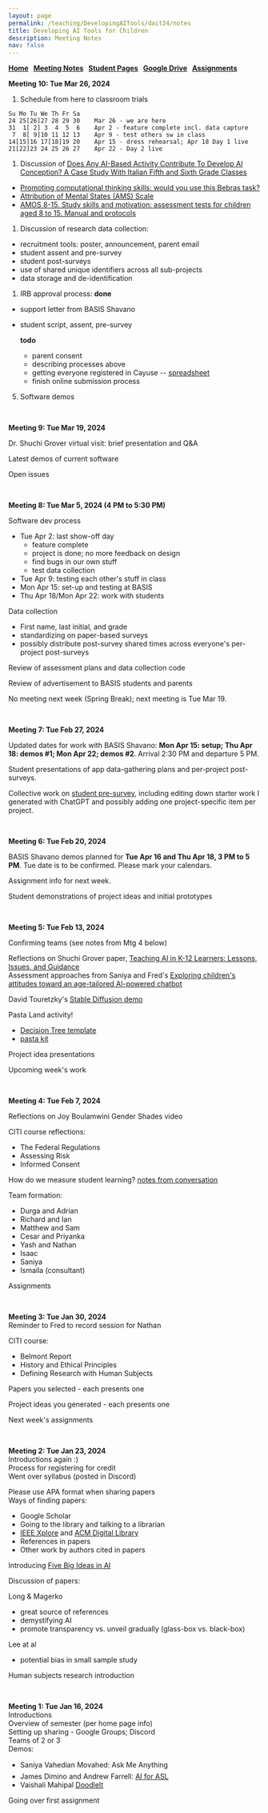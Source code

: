 ```yaml
---
layout: page
permalink: /teaching/DevelopingAITools/dait24/notes
title: Developing AI Tools for Children
description: Meeting Notes
nav: false
---
```


**[Home](/teaching/DevelopingAITools) &nbsp; [Meeting Notes](/teaching/DevelopingAITools/dait24/notes) &nbsp; [Student Pages](/teaching/DevelopingAITools/dait24/student) &nbsp; [Google Drive](https://drive.google.com/drive/folders/1mO3MYmMt-b0SZc763X4If9lzzgykz1Pp) &nbsp; [Assignments](/teaching/DevelopingAITools/dait24/assignments)**

**Meeting 10: Tue Mar 26, 2024**

1. Schedule from here to classroom trials
```
Su Mo Tu We Th Fr Sa
24 25[26]27 28 29 30    Mar 26 - we are here
31  1[ 2] 3  4  5  6    Apr 2 - feature complete incl. data capture
 7  8[ 9]10 11 12 13    Apr 9 - test others sw in class
14[15]16 17[18]19 20    Apr 15 - dress rehearsal; Apr 18 Day 1 live
21[22]23 24 25 26 27    Apr 22 - Day 2 live
```
1. Discussion of [Does Any AI-Based Activity Contribute To Develop AI
Conception?  A Case Study With Italian Fifth and Sixth Grade
Classes](https://drive.google.com/file/d/1uQ6KWG4bkosfJDQl7R8U3xZy7LNOa21o/view)
* [Promoting computational thinking skills: would you use this Bebras task?](https://aladdin.di.unimi.it/materiali/pubb/2017_issep.pdf)
* [Attribution of Mental States (AMS) Scale](https://www.frontiersin.org/journals/psychology/articles/10.3389/fpsyg.2020.02011/full#S10)
* [AMOS 8-15. Study skills and motivation: assessment tests for children aged 8 to 15. Manual and protocols](https://books-google-com.translate.goog/books/about/AMOS_8_15_Abilit%C3%A0_e_motivazione_allo_st.html?id=VjyIgevx3y4C&_x_tr_sl=it&_x_tr_tl=en&_x_tr_hl=en&_x_tr_pto=sc)

1. Discussion of research data collection:
* recruitment tools: poster, announcement, parent email
* student assent and pre-survey
* student post-surveys
* use of shared unique identifiers across all sub-projects
* data storage and de-identification

1. IRB approval process:
    **done**
* support letter from BASIS Shavano
* student script, assent, pre-survey

    **todo**

    * parent consent
    * describing processes above
    * getting everyone registered in Cayuse -- [spreadsheet](https://utsacloud-my.sharepoint.com/:x:/g/personal/fred_martin_utsa_edu/EdcVPbNS51lJhOB7_Ro806IBrWMOPlHP_H_NzSpcpPzdvQ?e=sqR20H)
    * finish online submission process

5. Software demos




&nbsp;


**Meeting 9: Tue Mar 19, 2024**

Dr. Shuchi Grover virtual visit: brief presentation and Q&A

Latest demos of current software

Open issues

&nbsp;


**Meeting 8: Tue Mar 5, 2024 (4 PM to 5:30 PM)**

Software dev process
* Tue Apr 2: last show-off day
    * feature complete
    * project is done; no more feedback on design
    * find bugs in our own stuff
    * test data collection
* Tue Apr 9: testing each other's stuff in class
* Mon Apr 15: set-up and testing at BASIS
* Thu Apr 18/Mon Apr 22: work with students

Data collection
* First name, last initial, and grade
* standardizing on paper-based surveys
* possibly distribute post-survey shared times across everyone's per-project post-surveys

Review of assessment plans and data collection code

Review of advertisement to BASIS students and parents

No meeting next week (Spring Break); next meeting is Tue Mar 19.

&nbsp;

**Meeting 7: Tue Feb 27, 2024**

Updated dates for work with BASIS Shavano: **Mon Apr 15: setup; Thu Apr 18: demos #1; Mon Apr 22; demos #2**. Arrival 2:30 PM and departure 5 PM.

Student presentations of app data-gathering plans and per-project post-surveys.

Collective work on [student pre-survey](https://docs.google.com/document/d/1KEhPaA01u-_kS4LQQuuIkwnatW6bK1cCt-5aLE3TPQU), including editing down starter work I generated with ChatGPT and possibly adding one project-specific item per project.

&nbsp;

**Meeting 6: Tue Feb 20, 2024**

BASIS Shavano demos planned for **Tue Apr 16 and Thu Apr 18, 3 PM to 5
PM**. Tue date is to be confirmed. Please mark your calendars.

Assignment info for next week.

Student demonstrations of project ideas and initial prototypes

&nbsp;

**Meeting 5: Tue Feb 13, 2024**

Confirming teams (see notes from Mtg 4 below)

Reflections on Shuchi Grover paper, [Teaching AI in K-12 Learners: Lessons,
Issues, and
Guidance](https://drive.google.com/file/d/17Bt-p6CvaFYF4zFaAUW2cu3SvvMQRxoW/view) \
Assessment approaches from Saniya and Fred's [Exploring children's attitudes toward an
age-tailored AI-powered
chatbot](https://drive.google.com/file/d/1BcGdgQlwBAFb-QmRESEfi90SWZzTK4BY/view)

David Touretzky's [Stable Diffusion demo](https://github.com/akameswa/DiffusionDemo)


Pasta Land activity!
* [Decision Tree template](https://docs.google.com/drawings/d/19ucIXHCizFNEFbJYkeUiunIfwuhk3NCw9BBn9nRElb0)
* [pasta kit](/assets/img/dait24-pasta-land-kit.jpg)

Project idea presentations

Upcoming week's work

&nbsp;


**Meeting 4: Tue Feb 7, 2024**

Reflections on Joy Boulamwini Gender Shades video

CITI course reflections:
* The Federal Regulations
* Assessing Risk
* Informed Consent

How do we measure student learning?
[notes from conversation](/assets/pdf/dait-assessment-notes-20240206.txt)

Team formation:
* Durga and Adrian
* Richard and Ian
* Matthew and Sam
* Cesar and Priyanka
* Yash and Nathan
* Isaac
* Saniya
* Ismaila (consultant)

Assignments

&nbsp;



**Meeting 3: Tue Jan 30, 2024** \
Reminder to Fred to record session for Nathan 

CITI course: 
* Belmont Report
* History and Ethical Principles
* Defining Research with Human Subjects

Papers you selected - each presents one

Project ideas you generated - each presents one

Next week's assignments

&nbsp;


**Meeting 2: Tue Jan 23, 2024** \
Introductions again :) \
Process for registering for credit \
Went over syllabus (posted in Discord)

Please use APA format when sharing papers \
Ways of finding papers:
* Google Scholar
* Going to the library and talking to a librarian
* [IEEE Xplore](https://ieeexplore.ieee.org/Xplore/home.jsp) and [ACM Digital Library](https://dl.acm.org/)
* References in papers
* Other work by authors cited in papers

Introducing [Five Big Ideas in AI](https://ai4k12.org)

Discussion of papers:

Long & Magerko
* great source of references
* demystifying AI
* promote transparency vs. unveil gradually (glass-box vs. black-box)

Lee at al
* potential bias in small sample study

Human subjects research introduction

&nbsp;


**Meeting 1: Tue Jan 16, 2024** \
Introductions \
Overview of semester (per home page info) \
Setting up sharing - Google Groups; Discord \
Teams of 2 or 3 \
Demos:
* Saniya Vahedian Movahed: &#147;Ask Me Anything&#148;
* James Dimino and Andrew Farrell: [AI for ASL](https://engaging-computing.github.io/AI-for-ASL/SignInterpreter/src/)
* Vaishali Mahipal [DoodleIt](https://tinyurl.com/mydoodleit)

Going over first assignment

